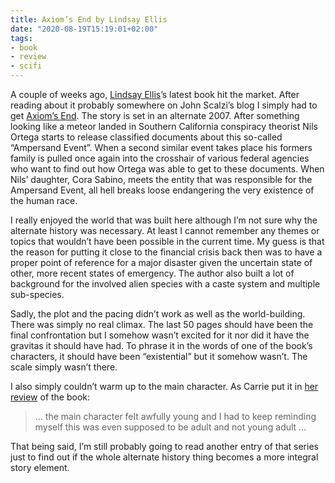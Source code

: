 ```yaml
---
title: Axiom’s End by Lindsay Ellis
date: "2020-08-19T15:19:01+02:00"
tags:
- book
- review
- scifi
---
```


A couple of weeks ago, [Lindsay Ellis](https://en.wikipedia.org/wiki/Lindsay_Ellis)’s latest book hit the market. After reading about it probably somewhere on John Scalzi’s blog I simply had to get [Axiom’s End](https://en.wikipedia.org/wiki/Axiom%27s_End). The story is set in an alternate 2007. After something looking like a meteor landed in Southern California conspiracy theorist Nils Ortega starts to release classified documents about this so-called “Ampersand Event”. When a second similar event takes place his formers family is pulled once again into the crosshair of various federal agencies who want to find out how Ortega was able to get to these documents. When Nils’ daughter, Cora Sabino, meets the entity that was responsible for the Ampersand Event, all hell breaks loose endangering the very existence of the human race.

I really enjoyed the world that was built here although I’m not sure why the alternate history was necessary. At least I cannot remember any themes or topics that wouldn’t have been possible in the current time. My guess is that the reason for putting it close to the financial crisis back then was to have a proper point of reference for a major disaster given the uncertain state of other, more recent states of emergency. The author also built a lot of background for the involved alien species with a caste system and multiple sub-species.

Sadly, the plot and the pacing didn’t work as well as the world-building. There was simply no real climax. The last 50 pages should have been the final confrontation but I somehow wasn’t excited for it nor did it have the gravitas it should have had. To phrase it in the words of  one of the book’s characters, it should have been “existential” but it somehow wasn’t. The scale simply wasn’t there.

I also simply couldn’t warm up to the main character. As Carrie put it in [her review](https://www.goodreads.com/review/show/3269956117) of the book:

> ... the main character felt awfully young and I had to keep reminding myself this was even supposed to be adult and not young adult ...

That being said, I’m still probably going to read another entry of that series just to find out if the whole alternate history thing becomes a more integral story element.

